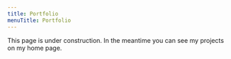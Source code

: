 ```yaml
---
title: Portfolio 
menuTitle: Portfolio
---
```


This page is under construction.  In the meantime you can see my projects on my home page.  